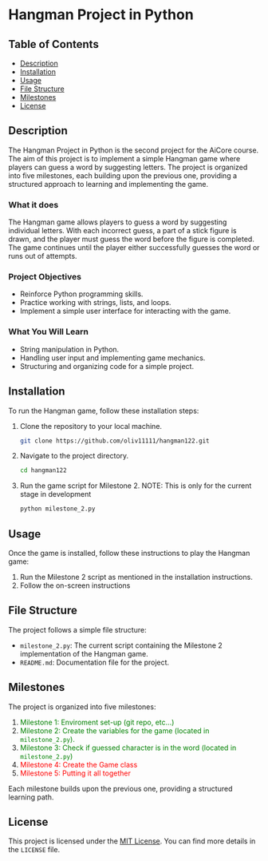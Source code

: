 # Hangman Project in Python

## Table of Contents
- [Description](#description)
- [Installation](#installation)
- [Usage](#usage)
- [File Structure](#file-structure)
- [Milestones](#milestones)
- [License](#license)

## Description
The Hangman Project in Python is the second project for the AiCore course. The aim of this project is to implement a simple Hangman game where players can guess a word by suggesting letters. The project is organized into five milestones, each building upon the previous one, providing a structured approach to learning and implementing the game.

### What it does
The Hangman game  allows players to guess a word by suggesting individual letters. With each incorrect guess, a part of a stick figure is drawn, and the player must guess the word before the figure is completed. The game continues until the player either successfully guesses the word or runs out of attempts.

### Project Objectives
- Reinforce Python programming skills.
- Practice working with strings, lists, and loops.
- Implement a simple user interface for interacting with the game.


### What You Will Learn
- String manipulation in Python.
- Handling user input and implementing game mechanics.
- Structuring and organizing code for a simple project.

## Installation
To run the Hangman game, follow these installation steps:

1. Clone the repository to your local machine.
    ```bash
    git clone https://github.com/oliv11111/hangman122.git
    ```

2. Navigate to the project directory.
    ```bash
    cd hangman122
    ```

3. Run the game script for Milestone 2. NOTE: This is only for the current stage in development
    ```bash
    python milestone_2.py
    ```

## Usage
Once the game is installed, follow these instructions to play the Hangman game:

1. Run the Milestone 2 script as mentioned in the installation instructions.
2. Follow the on-screen instructions

## File Structure
The project follows a simple file structure:
- `milestone_2.py`: The current script containing the Milestone 2 implementation of the Hangman game.
- `README.md`: Documentation file for the project.

## Milestones
The project is organized into five milestones:

1. <span style='color: green'>Milestone 1: Enviroment set-up (git repo, etc...)
2. <span style='color: green'>Milestone 2: Create the variables for the game (located in `milestone_2.py`).
3. <span style='color: green'>Milestone 3: Check if guessed character is in the word (located in `milestone_2.py`)
4. <span style='color: red'>Milestone 4: Create the Game class
5. <span style='color: red'>Milestone 5: Putting it all together

Each milestone builds upon the previous one, providing a structured learning path.

## License
This project is licensed under the [MIT License](LICENSE). You can find more details in the `LICENSE` file.